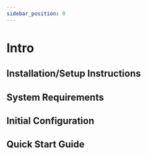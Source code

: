 ```yaml
---
sidebar_position: 0
---
```


# Intro

## Installation/Setup Instructions


## System Requirements


## Initial Configuration


## Quick Start Guide
